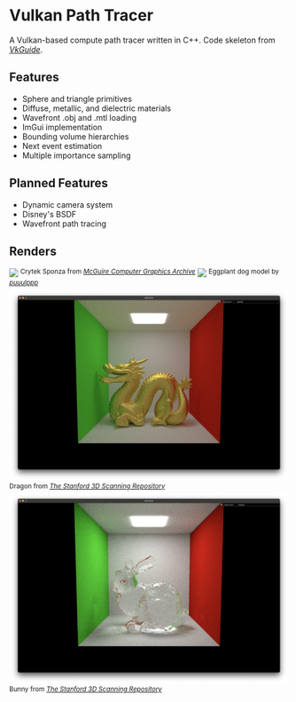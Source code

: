 # Vulkan Path Tracer
A Vulkan-based compute path tracer written in C++. Code skeleton from *[VkGuide](https://vkguide.dev/)*.

## Features
- Sphere and triangle primitives
- Diffuse, metallic, and dielectric materials
- Wavefront .obj and .mtl loading
- ImGui implementation
- Bounding volume hierarchies
- Next event estimation
- Multiple importance sampling

## Planned Features
- Dynamic camera system
- Disney's BSDF
- Wavefront path tracing

## Renders
![](renders/sponza.png)
<sup>Crytek Sponza from *[McGuire Computer Graphics Archive](https://casual-effects.com/data/)*</sup>
![](renders/bobadog.png)
<sup>Eggplant dog model by *[puuulppp](https://twitter.com/puuulppp?lang=en)*</sup>
![](renders/dragon_gold.png)
<sup>Dragon from *[The Stanford 3D Scanning Repository](http://graphics.stanford.edu/data/3Dscanrep/)*</sup>
![](renders/bunny_dielectric.png)
<sup>Bunny from *[The Stanford 3D Scanning Repository](http://graphics.stanford.edu/data/3Dscanrep/)*</sup>